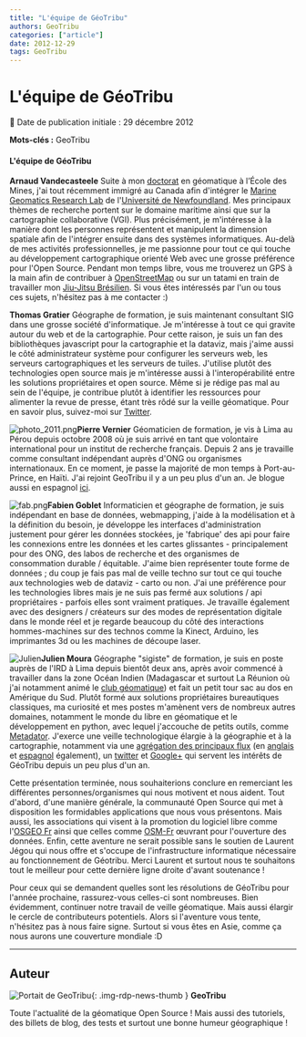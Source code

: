 ```yaml
---
title: "L'équipe de GéoTribu"
authors: GeoTribu
categories: ["article"]
date: 2012-12-29
tags: GeoTribu
---
```


# L'équipe de GéoTribu

:calendar: Date de publication initiale : 29 décembre 2012

**Mots-clés :** GeoTribu

#### L'équipe de GéoTribu

**Arnaud Vandecasteele** Suite à mon [doctorat](http://perso.crc.mines-paristech.fr/~arnaud.van_de_casteele/) en géomatique à l’École des Mines, j'ai tout récemment immigré au Canada afin d'intégrer le [Marine Geomatics Research Lab](http://www.marinegis.com/) de l'[Université de Newfoundland](http://www.mun.ca). Mes principaux thèmes de recherche portent sur le domaine maritime ainsi que sur la cartographie collaborative (VGI). Plus précisément, je m'intéresse à la manière dont les personnes représentent et manipulent la dimension spatiale afin de l'intégrer ensuite dans des systèmes informatiques. Au-delà de mes activités professionnelles, je me passionne pour tout ce qui touche au développement cartographique orienté Web avec une grosse préférence pour l'Open Source. Pendant mon temps libre, vous me trouverez un GPS à la main afin de contribuer à [OpenStreetMap](https://www.openstreetmap.org/) ou sur un tatami en train de travailler mon [Jiu-Jitsu Brésilien](https://fr.wikipedia.org/wiki/Jiu-jitsu_br%C3%A9silien). Si vous êtes intéressés par l'un ou tous ces sujets, n'hésitez pas à me contacter :)

**Thomas Gratier** Géographe de formation, je suis maintenant consultant SIG dans une grosse société d'informatique. Je m'intéresse à tout ce qui gravite autour du web et de la cartographie. Pour cette raison, je suis un fan des bibliothèques javascript pour la cartographie et la dataviz, mais j'aime aussi le côté administrateur système pour configurer les serveurs web, les serveurs cartographiques et les serveurs de tuiles. J'utilise plutôt des technologies open source mais je m'intéresse aussi à l'interopérabilité entre les solutions propriétaires et open source. Même si je rédige pas mal au sein de l'équipe, je contribue plutôt à identifier les ressources pour alimenter la revue de presse, étant très rôdé sur la veille géomatique. Pour en savoir plus, suivez-moi sur [Twitter](https://twitter.com/ThomasG77).

![photo_2011.png](https://cdn.geotribu.fr/img/internal/contributeurs/pver.jfif)**Pierre Vernier** Géomaticien de formation, je vis à Lima au Pérou depuis octobre 2008 où je suis arrivé en tant que volontaire international pour un institut de recherche français. Depuis 2 ans je travaille comme consultant indépendant auprès d'ONG ou organismes internationaux. En ce moment, je passe la majorité de mon temps à Port-au-Prince, en Haïti. J'ai rejoint GeoTribu il y a un peu plus d'un an. Je blogue aussi en espagnol [ici](http://www.datamadre.com/).

![fab.png](https://cdn.geotribu.fr/img/internal/contributeurs/fgob.jfif)**Fabien Goblet** Informaticien et géographe de formation, je suis indépendant en base de données, webmapping, j'aide à la modélisation et à la définition du besoin, je développe les interfaces d'administration justement pour gérer les données stockées, je 'fabrique' des api pour faire les connexions entre les données et les cartes glissantes - principalement pour des ONG, des labos de recherche et des organismes de consommation durable / équitable. J'aime bien représenter toute forme de données ; du coup je fais pas mal de veille techno sur tout ce qui touche aux technologies web de dataviz - carto ou non. J'ai une préférence pour les technologies libres mais je ne suis pas fermé aux solutions / api propriétaires - parfois elles sont vraiment pratiques. Je travaille également avec des designers / créateurs sur des modes de représentation digitale dans le monde réel et je regarde beaucoup du côté des interactions hommes-machines sur des technos comme la Kinect, Arduino, les imprimantes 3d ou les machines de découpe laser.

![Julien](https://cdn.geotribu.fr/img/internal/contributeurs/jmou.jfif)**Julien Moura** Géographe "sigiste" de formation, je suis en poste auprès de l'IRD à Lima depuis bientôt deux ans, après avoir commencé à travailler dans la zone Océan Indien (Madagascar et surtout La Réunion où j'ai notamment animé le [club géomatique](http://clubgeomatique.agorah.com/clubgeomatique/index.php)) et fait un petit tour sac au dos en Amérique du Sud. Plutôt formé aux solutions propriétaires bureautiques classiques, ma curiosité et mes postes m'amènent vers de nombreux autres domaines, notamment le monde du libre en géomatique et le développement en python, avec lequel j'accouche de petits outils, comme [Metadator](http://www.portailsig.org/content/metadator-creation-automatisee-de-metadonnees). J'exerce une veille technologique élargie à la géographie et à la cartographie, notamment via une [agrégation des principaux flux](https://www.google.com/reader/bundle/user%2F03705632004351862828%2Fbundle%2FLes%20SIG%20sur%20la%20toile) (en [anglais](http://www.google.fr/reader/bundle/user%2F03705632004351862828%2Fbundle%2FGIS%20%28en%29) et [espagnol](http://www.google.fr/reader/bundle/user%2F03705632004351862828%2Fbundle%2FGIS%20%28es%29) également), un [twitter](https://twitter.com/geojulien) et [Google+](https://plus.google.com/101577483589644696143) qui servent les intérêts de GéoTribu depuis un peu plus d'un an.

Cette présentation terminée, nous souhaiterions conclure en remerciant les différentes personnes/organismes qui nous motivent et nous aident. Tout d'abord, d'une manière générale, la communauté Open Source qui met à disposition les formidables applications que nous vous présentons. Mais aussi, les associations qui visent à la promotion du logiciel libre comme l'[OSGEO Fr](http://osgeo.asso.fr/) ainsi que celles comme [OSM-Fr](http://openstreetmap.fr/) œuvrant pour l'ouverture des données. Enfin, cette aventure ne serait possible sans le soutien de Laurent Jégou qui nous offre et s'occupe de l'infrastructure informatique nécessaire au fonctionnement de Géotribu. Merci Laurent et surtout nous te souhaitons tout le meilleur pour cette dernière ligne droite d'avant soutenance !

Pour ceux qui se demandent quelles sont les résolutions de GéoTribu pour l'année prochaine, rassurez-vous celles-ci sont nombreuses. Bien évidemment, continuer notre travail de veille géomatique. Mais aussi élargir le cercle de contributeurs potentiels. Alors si l'aventure vous tente, n'hésitez pas à nous faire signe. Surtout si vous êtes en Asie, comme ça nous aurons une couverture mondiale :D

----

## Auteur

![Portait de GeoTribu](https://cdn.geotribu.fr/img/internal/charte/geotribu_logo_64x64.png){: .img-rdp-news-thumb }
**GeoTribu**

Toute l'actualité de la géomatique Open Source ! Mais aussi des tutoriels, des billets de blog, des tests et surtout une bonne humeur géographique !

